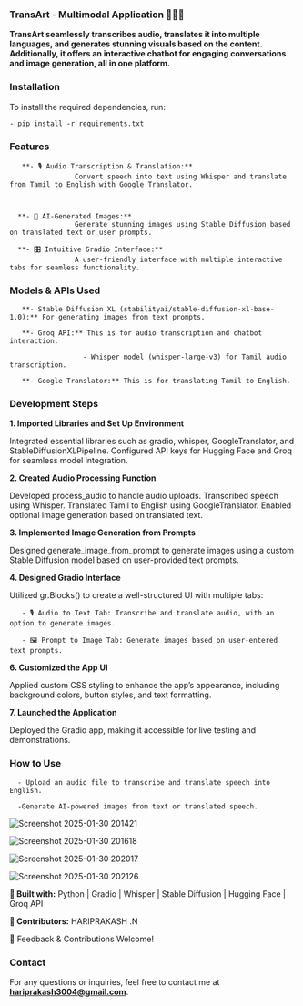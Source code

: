 ### TransArt - Multimodal Application 🚀🚀🚀

**TransArt seamlessly transcribes audio, translates it into multiple languages, and generates stunning visuals based on the content. Additionally, it offers an interactive chatbot for engaging conversations and image generation, all in one platform.**

### Installation

To install the required dependencies, run:

    - pip install -r requirements.txt

### Features

       **- 🎙 Audio Transcription & Translation:** 
                    Convert speech into text using Whisper and translate from Tamil to English with Google Translator.

              
  
      **- 🎨 AI-Generated Images:** 
                    Generate stunning images using Stable Diffusion based on translated text or user prompts.
  
      **- 🎛 Intuitive Gradio Interface:** 
                    A user-friendly interface with multiple interactive tabs for seamless functionality.

### Models & APIs Used

       **- Stable Diffusion XL (stabilityai/stable-diffusion-xl-base-1.0):** For generating images from text prompts.
  
       **- Groq API:** This is for audio transcription and chatbot interaction.
  
                      - Whisper model (whisper-large-v3) for Tamil audio transcription.

       **- Google Translator:** This is for translating Tamil to English.
  
### Development Steps

**1. Imported Libraries and Set Up Environment**

Integrated essential libraries such as gradio, whisper, GoogleTranslator, and StableDiffusionXLPipeline.
Configured API keys for Hugging Face and Groq for seamless model integration.

**2. Created Audio Processing Function**

Developed process_audio to handle audio uploads.
Transcribed speech using Whisper.
Translated Tamil to English using GoogleTranslator.
Enabled optional image generation based on translated text.

**3. Implemented Image Generation from Prompts**

Designed generate_image_from_prompt to generate images using a custom Stable Diffusion model based on user-provided text prompts.

**4. Designed Gradio Interface**

Utilized gr.Blocks() to create a well-structured UI with multiple tabs:

       - 🎙 Audio to Text Tab: Transcribe and translate audio, with an option to generate images.

       - 🖼 Prompt to Image Tab: Generate images based on user-entered text prompts.
   
**6. Customized the App UI**

Applied custom CSS styling to enhance the app’s appearance, including background colors, button styles, and text formatting.

**7. Launched the Application**

Deployed the Gradio app, making it accessible for live testing and demonstrations.

### How to Use

      - Upload an audio file to transcribe and translate speech into English.

      -Generate AI-powered images from text or translated speech.


![Screenshot 2025-01-30 201421](https://github.com/user-attachments/assets/06d8b205-00e1-4e53-8784-4b23869b4829)

![Screenshot 2025-01-30 201618](https://github.com/user-attachments/assets/0a12fe36-c610-4745-9020-4bad33c88e74)

![Screenshot 2025-01-30 202017](https://github.com/user-attachments/assets/fd03a803-fd11-498d-8503-c012213183a2)

![Screenshot 2025-01-30 202126](https://github.com/user-attachments/assets/4f776704-b244-4dc4-b6e8-0f777457abe6)

**🎯 Built with:** Python | Gradio | Whisper | Stable Diffusion | Hugging Face | Groq API

**🚀 Contributors:** HARIPRAKASH .N

📢 Feedback & Contributions Welcome!

### Contact

For any questions or inquiries, feel free to contact me at **hariprakash3004@gmail.com**.
